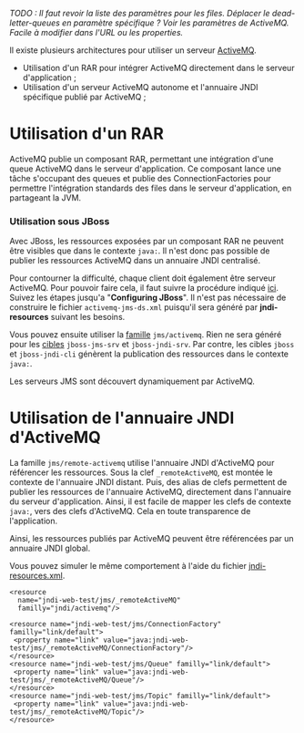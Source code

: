 _TODO : Il faut revoir la liste des paramètres pour les files.
Déplacer le dead-letter-queues en paramètre spécifique ?
Voir les paramètres de ActiveMQ. Facile à modifier dans l'URL ou les properties._

Il existe plusieurs architectures pour utiliser un serveur [ActiveMQ](http://activemq.apache.org).
  * Utilisation d'un RAR pour intégrer ActiveMQ directement dans le serveur d'application ;
  * Utilisation d'un serveur ActiveMQ autonome et l'annuaire JNDI spécifique publié par ActiveMQ ;

# Utilisation d'un RAR #
ActiveMQ publie un composant RAR, permettant une intégration d'une queue ActiveMQ
dans le serveur d'application. Ce composant lance une tâche s'occupant des queues
et publie des ConnectionFactories pour permettre l'intégration standards des files dans
le serveur d'application, en partageant la JVM.

### Utilisation sous JBoss ###
Avec JBoss, les ressources
exposées par un composant RAR ne peuvent être visibles que dans le contexte `java:`.
Il n'est donc pas possible de publier les ressources ActiveMQ dans un annuaire JNDI centralisé.

Pour contourner la difficulté, chaque client doit également être serveur ActiveMQ.
Pour pouvoir faire cela, il faut suivre la procédure indiqué
[ici](http://activemq.apache.org/integrating-apache-activemq-with-jboss.html).
Suivez les étapes jusqu'a "**Configuring JBoss**". Il n'est pas nécessaire de construire le fichier
`activemq-jms-ds.xml` puisqu'il sera généré par **jndi-resources** suivant les besoins.

Vous pouvez ensuite utiliser la [famille](jms.md) `jms/activemq`.
Rien ne sera généré pour les [cibles](transformations.md) `jboss-jms-srv` et `jboss-jndi-srv`.
Par contre, les cibles `jboss` et `jboss-jndi-cli` génèrent la publication des ressources dans le contexte `java:`.

Les serveurs JMS sont découvert dynamiquement par ActiveMQ.

# Utilisation de l'annuaire JNDI d'ActiveMQ #

La famille `jms/remote-activemq` utilise l'annuaire JNDI d'ActiveMQ pour référencer les ressources.
Sous la clef `_remoteActiveMQ`, est montée le contexte de l'annuaire JNDI distant.
Puis, des alias de clefs permettent de publier les ressources de l'annuaire ActiveMQ,
directement dans l'annuaire du serveur d'application. Ainsi, il est facile de mapper
les clefs de contexte `java:`, vers des clefs d'ActiveMQ. Cela en toute transparence de l'application.

Ainsi, les ressources publiés par ActiveMQ peuvent être référencées par un annuaire JNDI global.

Vous pouvez simuler le même comportement à l'aide du fichier [jndi-resources.xml](jndiResourcesXML.md).
```
<resource 
  name="jndi-web-test/jms/_remoteActiveMQ" 
  familly="jndi/activemq"/>

<resource name="jndi-web-test/jms/ConnectionFactory" familly="link/default">
 <property name="link" value="java:jndi-web-test/jms/_remoteActiveMQ/ConnectionFactory"/>
</resource>
<resource name="jndi-web-test/jms/Queue" familly="link/default">
 <property name="link" value="java:jndi-web-test/jms/_remoteActiveMQ/Queue"/>
</resource>
<resource name="jndi-web-test/jms/Topic" familly="link/default">
 <property name="link" value="java:jndi-web-test/jms/_remoteActiveMQ/Topic"/>
</resource>
```
